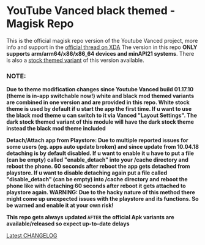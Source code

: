 # YouTube Vanced black themed - Magisk Repo

This is the official magisk repo version of the Youtube Vanced project, more info and support in the [official thread on XDA](https://forum.xda-developers.com/android/apps-games/app-youtube-vanced-edition-t3758757)
The version in this repo **ONLY supports arm/arm64/x86/x86_64 devices and minAPI21 systems**. There is also a [stock themed variant](https://github.com/Magisk-Modules-Repo/iYTBP-Vanced-Magisk-Repo) of this version available.

### NOTE:
**Due to theme modification changes since Youtube Vanced build 01.17.10 (theme is in-app switchable now!) white and black mod themed variants are combined in one version and are provided in this repo.
White stock theme is used by default if u start the app the first time. If u want to use the black mod theme u can switch to it via Vanced "Layout Settings". The dark stock themed variant of
this module will have the dark stock theme instead the black mod theme included**

**Detach/Attach app from Playstore:
Due to multiple reported issues for some users (eg. apps auto update broken) and since update from 10.04.18 detaching is by default disabled. If u want to enable it u have to put a file (can be empty) called "enable_detach"
into your /cache directory and reboot the phone. 60 seconds after reboot the app gets detached from playstore. If u want to disable detaching again put a file called "disable_detach" (can be empty) into /cache directory and
reboot the phone like with detaching 60 seconds after reboot it gets attached to playstore again.
WARNING: Due to the hacky nature of this method there might come up unexpected issues with the playstore and its functions. So be warned and enable it at your own risk!**

**This repo gets always updated `AFTER` the official Apk variants are available/released so expect up-to-date delays**

[Latest CHANGELOG](http://vanced.cf/Home/Changelogs)